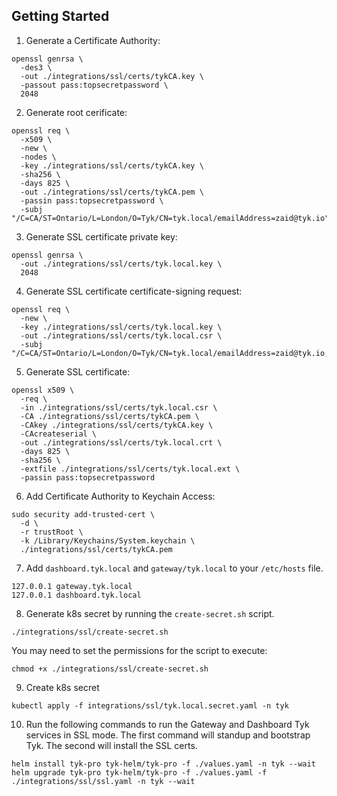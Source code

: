 ## Getting Started

1. Generate a Certificate Authority:

```
openssl genrsa \
  -des3 \
  -out ./integrations/ssl/certs/tykCA.key \
  -passout pass:topsecretpassword \
  2048
```

2. Generate root cerificate:

```
openssl req \
  -x509 \
  -new \
  -nodes \
  -key ./integrations/ssl/certs/tykCA.key \
  -sha256 \
  -days 825 \
  -out ./integrations/ssl/certs/tykCA.pem \
  -passin pass:topsecretpassword \
  -subj "/C=CA/ST=Ontario/L=London/O=Tyk/CN=tyk.local/emailAddress=zaid@tyk.io"
```

3. Generate SSL certificate private key:

```
openssl genrsa \
  -out ./integrations/ssl/certs/tyk.local.key \
  2048
```

4. Generate SSL certificate certificate-signing request:

```
openssl req \
  -new \
  -key ./integrations/ssl/certs/tyk.local.key \
  -out ./integrations/ssl/certs/tyk.local.csr \
  -subj "/C=CA/ST=Ontario/L=London/O=Tyk/CN=tyk.local/emailAddress=zaid@tyk.io,challengePassword=topsecretpassword"
```

5. Generate SSL certificate:

```
openssl x509 \
  -req \
  -in ./integrations/ssl/certs/tyk.local.csr \
  -CA ./integrations/ssl/certs/tykCA.pem \
  -CAkey ./integrations/ssl/certs/tykCA.key \
  -CAcreateserial \
  -out ./integrations/ssl/certs/tyk.local.crt \
  -days 825 \
  -sha256 \
  -extfile ./integrations/ssl/certs/tyk.local.ext \
  -passin pass:topsecretpassword
```

6. Add Certificate Authority to Keychain Access:

```
sudo security add-trusted-cert \
  -d \
  -r trustRoot \
  -k /Library/Keychains/System.keychain \
  ./integrations/ssl/certs/tykCA.pem
```

7. Add `dashboard.tyk.local` and `gateway/tyk.local` to your `/etc/hosts` file.

```
127.0.0.1 gateway.tyk.local
127.0.0.1 dashboard.tyk.local
```

8. Generate k8s secret by running the `create-secret.sh` script.

`./integrations/ssl/create-secret.sh`

You may need to set the permissions for the script to execute:

`chmod +x ./integrations/ssl/create-secret.sh`

9. Create k8s secret

`kubectl apply -f integrations/ssl/tyk.local.secret.yaml -n tyk`

10. Run the following commands to run the Gateway and Dashboard Tyk services in SSL mode. The first command will standup and bootstrap Tyk. The second will install the SSL certs.
```
helm install tyk-pro tyk-helm/tyk-pro -f ./values.yaml -n tyk --wait
helm upgrade tyk-pro tyk-helm/tyk-pro -f ./values.yaml -f ./integrations/ssl/ssl.yaml -n tyk --wait
```
